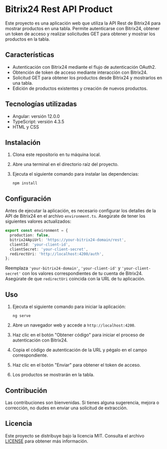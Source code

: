 # Bitrix24 Rest API Product

Este proyecto es una aplicación web que utiliza la API Rest de Bitrix24 para mostrar productos en una tabla. Permite autenticarse con Bitrix24, obtener un token de acceso y realizar solicitudes GET para obtener y mostrar los productos en la tabla.

## Características

- Autenticación con Bitrix24 mediante el flujo de autenticación OAuth2.
- Obtención de token de acceso mediante interacción con Bitrix24.
- Solicitud GET para obtener los productos desde Bitrix24 y mostrarlos en una tabla.
- Edición de productos existentes y creación de nuevos productos.

## Tecnologías utilizadas

- Angular: versión 12.0.0
- TypeScript: versión 4.3.5
- HTML y CSS

## Instalación

1. Clona este repositorio en tu máquina local.
2. Abre una terminal en el directorio raíz del proyecto.
3. Ejecuta el siguiente comando para instalar las dependencias:

   ```
   npm install
   ```

## Configuración

Antes de ejecutar la aplicación, es necesario configurar los detalles de la API de Bitrix24 en el archivo `environment.ts`. Asegúrate de tener los siguientes valores actualizados:

```typescript
export const environment = {
  production: false,
  bitrix24ApiUrl: 'https://your-bitrix24-domain/rest',
  clientId: 'your-client-id',
  clientSecret: 'your-client-secret',
  redirectUri: 'http://localhost:4200/auth',
};
```

Reemplaza `'your-bitrix24-domain'`, `'your-client-id'` y `'your-client-secret'` con los valores correspondientes de tu cuenta de Bitrix24. Asegúrate de que `redirectUri` coincida con la URL de tu aplicación.

## Uso

1. Ejecuta el siguiente comando para iniciar la aplicación:

   ```
   ng serve
   ```

2. Abre un navegador web y accede a `http://localhost:4200`.
3. Haz clic en el botón "Obtener código" para iniciar el proceso de autenticación con Bitrix24.
4. Copia el código de autenticación de la URL y pégalo en el campo correspondiente.
5. Haz clic en el botón "Enviar" para obtener el token de acceso.
6. Los productos se mostrarán en la tabla.

## Contribución

Las contribuciones son bienvenidas. Si tienes alguna sugerencia, mejora o corrección, no dudes en enviar una solicitud de extracción.

## Licencia

Este proyecto se distribuye bajo la licencia MIT. Consulta el archivo [LICENSE](LICENSE) para obtener más información.
